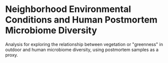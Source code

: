 # Neighborhood Environmental Conditions and Human Postmortem Microbiome Diversity

Analysis for exploring the relationship between vegetation or "greenness" in outdoor and human microbiome diversity, using postmortem samples as a proxy.
